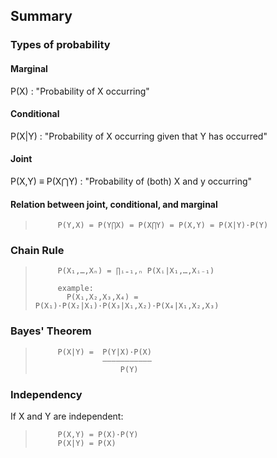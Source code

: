 ## Summary

### Types of probability
#### Marginal
P(X) :  "Probability of X occurring"
#### Conditional
P(X|Y) :  "Probability of X occurring given that Y has occurred"
#### Joint
P(X,Y) ≡ P(X⋂Y) :  "Probability of (both) X and y occurring"
#### Relation between joint, conditional, and marginal 
>          P(Y,X) = P(Y⋂X) = P(X⋂Y) = P(X,Y) = P(X|Y)·P(Y)

### Chain Rule
>          P(X₁,…,Xₙ) = ∏ᵢ₌₁,ₙ P(Xᵢ|X₁,…,Xᵢ₋₁)
> 
>          example:
>            P(X₁,X₂,X₃,X₄) = P(X₁)·P(X₂|X₁)·P(X₃|X₁,X₂)·P(X₄|X₁,X₂,X₃)

### Bayes' Theorem
>          P(X|Y) =  P(Y|X)·P(X)
>                    ———————————
>                        P(Y)

### Independency
If X and Y are independent:
>          P(X,Y) = P(X)·P(Y)
>          P(X|Y) = P(X) 
